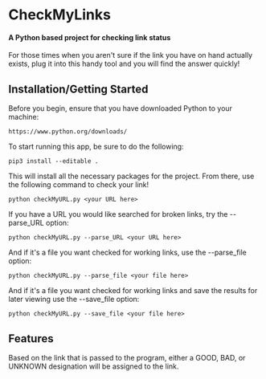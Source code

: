 # CheckMyLinks
#### A Python based project for checking link status
For those times when you aren't sure if the link you have on hand
actually exists, plug it into this handy tool and you will find the
answer quickly!

## Installation/Getting Started
Before you begin, ensure that you have downloaded Python to your
machine:

    https://www.python.org/downloads/

To start running this app, be sure to do the following:

    pip3 install --editable .
    
This will install all the necessary packages for the project.
From there, use the following command to check your link!

    python checkMyURL.py <your URL here>
    
If you have a URL you would like searched for broken links, try
the --parse_URL option:

    python checkMyURL.py --parse_URL <your URL here>
    
And if it's a file you want checked for working links, use the
--parse_file option:

    python checkMyURL.py --parse_file <your file here>

And if it's a file you want checked for working links and save the results for later viewing 
use the
--save_file option:

    python checkMyURL.py --save_file <your file here>

    
## Features
Based on the link that is passed to the program, either a GOOD,
BAD, or UNKNOWN designation will be assigned to the link.

